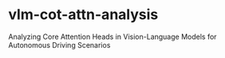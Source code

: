 # vlm-cot-attn-analysis
Analyzing Core Attention Heads in Vision-Language Models for Autonomous Driving Scenarios
